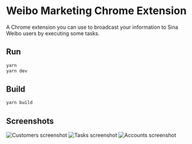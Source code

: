 # Weibo Marketing Chrome Extension
A Chrome extension you can use to broadcast your information to Sina Weibo users by executing some tasks.

## Run

```sh
yarn
yarn dev
```

## Build

```sh
yarn build
```

## Screenshots

![Customers screenshot](/screenshots/customers.png)
![Tasks screenshot](/screenshots/tasks.png)
![Accounts screenshot](/screenshots/accounts.png)
